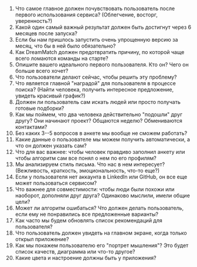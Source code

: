 1.  Что самое главное должен почувствовать пользователь после первого
    использования сервиса? (Облегчение, восторг, уверенность?)
2.  Какой один самый важный результат должен быть достигнут через 6
    месяцев после запуска?
3.  Если бы нам пришлось запустить очень упрощенную версию за месяц, что
    бы в ней было обязательно?
4.  Как DreamMatch должен предотвратить причину, по которой чаще всего
    ломаются команды на старте?
5.  Опишите вашего идеального первого пользователя. Кто он? Чего он
    больше всего хочет?
6.  Что пользователи делают сейчас, чтобы решить эту проблему?
7.  Что является главной "наградой" для пользователя в процессе поиска?
    (Найти человека, получить интересное предложение, увидеть красивый
    график?)
8.  Должен ли пользователь сам искать людей или просто получать готовые
    подборки?
9.  Как мы поймем, что два человека действительно "подошли" друг другу?
    Они начинают проект? Общаются неделю? Обмениваются контактами?
10. Без каких 3--5 вопросов в анкете мы вообще не сможем работать?
11. Какие данные о пользователе мы можем получить автоматически, а что
    он должен указать сам?
12. Что для вас важнее: чтобы человек правдиво заполнил анкету или чтобы
    алгоритм сам все понял о нем по его профилям?
13. Мы анализируем стиль письма. Что нас в нем интересует? (Вежливость,
    краткость, эмоциональность, что-то еще?)
14. Если у пользователя нет аккаунта в LinkedIn или GitHub, он все еще
    может пользоваться сервисом?
15. Что важнее для совместимости: чтобы люди были похожи или наоборот,
    дополняли друг друга? Одинаково мыслили, имели общие цели?
16. Может ли алгоритм ошибаться? Что должен делать пользователь, если
    ему не понравились все предложенные варианты?
17. Как часто мы будем обновлять список рекомендаций для пользователя?
18. Что пользователь должен увидеть на главном экране, когда только
    открыл приложение?
19. Как мы покажем пользователю его "портрет мышления"? Это будет список
    качеств, диаграмма или что-то другое?
20. Какие цвета и настроение должны быть у приложения?